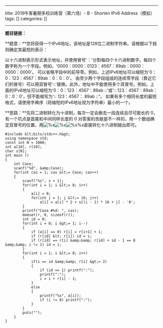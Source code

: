 
--- 
title:  2019牛客暑期多校训练营（第六场）-  B - Shorten IPv6 Address（模拟） 
tags: []
categories: [] 

---
**题目链接：**

**题意：**您将获得一个IPv6地址，该地址是128位二进制字符串。请根据以下规则确定其最短的表示：

以十六进制表示形式表示地址，并使用冒号'：'分割每四个十六进制数字。每四个数字称为一个字段。例如，'0000：0000：0123：4567：89ab：0000：0000：0000'。 可以省略字段中的前导零。例如，上述IPv6地址可以缩短为'0：0：123：4567：89ab：0：0：0'。 由至少两个字段组成的连续零字段（靠近它们的冒号）可以用双冒号'::'替换。此外，地址中不能使用多个双冒号。例如，上面的IPv6地址可以缩短为'0：0：123：4567：89ab ::'或':: 123：4567：89ab：0：0：0'，但不能缩写为':: 123：4567： 89ab ::”。 如果有多个相同长度的最短格式，请使用字典序（将缩短的IPv6地址视为字符串）最小的一个。

**思路：**先将二进制转化为十进制，每次一定会删去一段连续且尽可能长的 0，有一个坑点是首尾和中间同样长度的 0 对答案的贡献是不一样的，用一个数组确定双冒号的位置，用<img alt="%x" class="mathcode" src="https://private.codecogs.com/gif.latex?%25x"><img alt="%x" class="mathcode" src="https://private.codecogs.com/gif.latex?%25x"><img alt="%x" class="mathcode" src="https://private.codecogs.com/gif.latex?%25x">%x直接转化十六进制输出即可。

```
#include &lt;bits/stdc++.h&gt;
using namespace std;
const int N = 1000;
int a[10], r[10];
char s[N];
int main ()
{
    int Case;
    scanf("%d", &amp;Case);
    for(int cas = 1; cas &lt;= Case; cas++)
    {
        scanf("%s", s + 1);
        for(int i = 1; i &lt;= 8; i++)
        {
            a[i] = 0;
            for(int j = 1; j &lt;= 16; j++)
                a[i] = a[i] * 2 + s[(i - 1) * 16 + j] - '0';
        }
        printf("Case #%d: ", cas);
        memset(r, 0, sizeof(r));
        int id = 0;
        for(int i = 8; i &gt;= 1; i--)
        {
            if (a[i] == 0) r[i] = r[i+1] + 1;
            if (r[id] &lt; r[i]) id = i;
            if (r[id] == r[i] &amp;&amp; r[id] + id - 1 == 8 &amp;&amp; i != 1) id = i;
        }
        for(int i = 1; i &lt;= 8; i++)
        {
            if(i == id &amp;&amp; r[i] &gt;= 2)
            {
                if (id == 1) printf(":");
                printf(":");
                i = i + r[i] - 1;
            }
            else
            {
                printf("%x", a[i]);
                if (i != 8) printf(":");
            }
        }
        puts("");
    }
}

```
